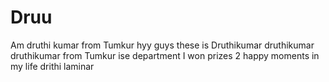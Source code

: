 # Druu
Am druthi kumar 
from Tumkur 
hyy guys these is Druthikumar
druthikumar 
druthikumar from Tumkur ise department I won prizes 2
happy moments in my life
drithi laminar 
